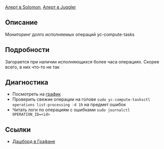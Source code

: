 [Алерт в Solomon](https://solomon.yandex-team.ru/admin/projects/yandexcloud/alerts?text=hanging+operations), [Алерт в Juggler](https://juggler.yandex-team.ru/aggregate_checks/?query=service%3Dcompute-hanging-operations)

## Описание
Мониторинг долго исполняемых операций yc-compute-tasks

## Подробности
Загорается при наличии исполняющихся более часа операциях. Скорее всего, в них что-то не так

## Диагностика
- Посмотреть на [график](https://grafana.yandex-team.ru/d/VdSkkchZk/cloud-compute-tasks?viewPanel=4&orgId=1&from=now-3h&to=now)
- Проверить свежие операции на голове `sudo yc-compute-tasksctl operations list-processing -d 1h` на предмет ошибок
- Читать логи по операциям с ошибками `sudo journalctl OPERATION_ID=<id>`

## Ссылки
- [Дашборд в Графане](https://grafana.yandex-team.ru/d/VdSkkchZk/cloud-compute-tasks?orgId=1&from=now-3h&to=now)